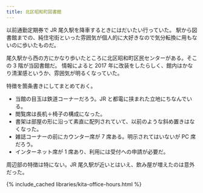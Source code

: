 ```yaml
---
title: 北区昭和町図書館
---
```


以前通勤定期券で JR 尾久駅を降車するときにはだいたい行っていた。
駅から図書館までの、純住宅街といった雰囲気が個人的に大好きなので気分転換に用もないのに歩いたものだ。

尾久駅から西の方にかなり歩いたところに北区昭和町区民センターがある。そこの 3 階が当図書館だ。
情報によると 2017 年に改装をしたらしく、館内はかなり清潔感というか、雰囲気が明るくなっていた。

特徴を箇条書きにしてまとめておく。

* 当館の目玉は鉄道コーナーだろう。JR と都電に挟まれた立地にちなんでいる。
* 閲覧席は長机＋椅子の構成になった。
* 書架は部屋の形に沿って素直に配列されていて、以前のような斜め置きはなくなった。
* 雑誌コーナーの前にカウンター席が 7 席ある。明示されてはいないが PC 席だろう。
* インターネット席が 1 席あり、利用には受付への申請が必要だ。

周辺部の特徴は特にない。JR 尾久駅が近いとはいえ、飲み屋が増えたのは意外だった。

{% include_cached libraries/kita-office-hours.html %}
